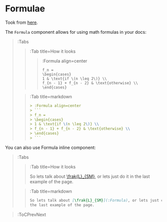 # Formulae

Took from [here](https://codedoc.cc/docs/markdown/formula).

The `Formula` component allows for using math formulas in your docs:

> :Tabs
> > :Tab title=How it looks
> > 
> > > :Formula align=center
> > > ```
> > > f_n = 
> > > \begin{cases}
> > > 1 & \text{if \(n \leq 2\)} \\
> > > f_{n - 1} + f_{n - 2} & \text{otherwise} \\
> > > \end{cases}
> > > ```
>
> > :Tab title=markdown
> >
> > ```md
> > > :Formula align=center
> > > ```
> > > f_n = 
> > > \begin{cases}
> > > 1 & \text{if \(n \leq 2\)} \\
> > > f_{n - 1} + f_{n - 2} & \text{otherwise} \\
> > > \end{cases}
> > > ```
> > ```

You can also use Formula inline component:

> :Tabs
> > :Tab title=How it looks
> > 
> > So lets talk about [\frak{L}_{SM}](:Formula), or lets just do it in 
> > the last example of the page.
>
> > :Tab title=markdown
> >
> > ```md
> > So lets talk about [\frak{L}_{SM}](:Formula), or lets just do it in 
> > the last example of the page.
> > ```

> :ToCPrevNext